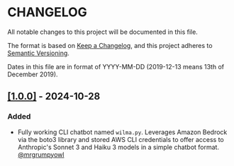 # CHANGELOG

All notable changes to this project will be documented in this file.

The format is based on [Keep a Changelog](https://keepachangelog.com/en/1.0.0/),
and this project adheres to [Semantic Versioning](https://semver.org/spec/v2.0.0.html).

Dates in this file are in format of YYYY-MM-DD (2019-12-13 means 13th of December 2019).


## [[1.0.0]](https://github.com/mrgrumpyowl/wilma/releases/tag/1.0.0) - 2024-10-28

### Added
* Fully working CLI chatbot named `wilma.py`. Leverages Amazon Bedrock via the boto3 library and stored AWS CLI credentials to offer access to Anthropic's Sonnet 3 and Haiku 3 models in a simple chatbot format. [@mrgrumpyowl](https://github.com/mrgrumpyowl)
